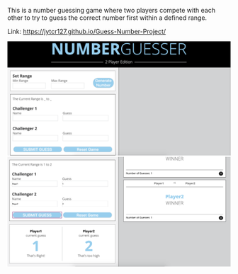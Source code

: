 This is a number guessing game where two players compete with each other to try to guess the correct number first within a defined range.


Link: https://jytcr127.github.io/Guess-Number-Project/


<img src="images/screenshot1.png">
<img src="images/screenshot2.png">
